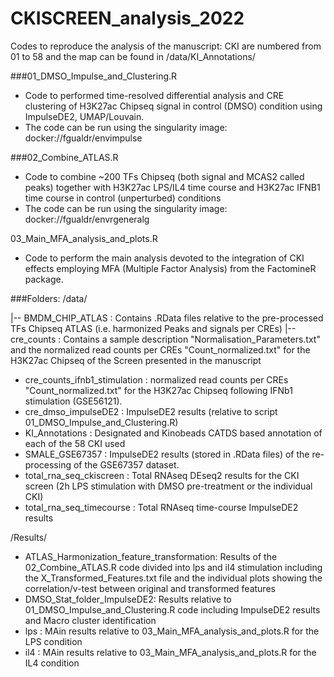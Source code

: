 # CKISCREEN_analysis_2022
Codes to reproduce the analysis of the manuscript:
CKI are numbered from 01 to 58 and the map can be found in /data/KI_Annotations/

###01_DMSO_Impulse_and_Clustering.R
- Code to performed time-resolved differential analysis and CRE clustering of H3K27ac Chipseq signal in control (DMSO) condition using ImpulseDE2, UMAP/Louvain.
- The code can be run using the singularity image: docker://fgualdr/envimpulse

###02_Combine_ATLAS.R
- Code to combine ~200 TFs Chipseq (both signal and MCAS2 called peaks) together with H3K27ac LPS/IL4 time course and H3K27ac IFNB1 time course in control (unperturbed) conditions
- The code can be run using the singularity image: docker://fgualdr/envrgeneralg

03_Main_MFA_analysis_and_plots.R
- Code to perform the main analysis devoted to the integration of CKI effects employing MFA (Multiple Factor Analysis) from the FactomineR package.

###Folders:
/data/

|-- BMDM_CHIP_ATLAS : Contains .RData files relative to the pre-processed TFs Chipseq ATLAS (i.e. harmonized Peaks and signals per CREs)
|-- cre_counts : Contains a sample description "Normalisation_Parameters.txt" and the normalized read counts per CREs "Count_normalized.txt" for the H3K27ac Chipseq of the Screen presented in the manuscript
- cre_counts_ifnb1_stimulation : normalized read counts per CREs "Count_normalized.txt" for the H3K27ac Chipseq following IFNb1 stimulation (GSE56121).
- cre_dmso_impulseDE2 : ImpulseDE2 results (relative to script 01_DMSO_Impulse_and_Clustering.R)
- KI_Annotations : Designated and Kinobeads CATDS based annotation of each of the 58 CKI used
- SMALE_GSE67357 : ImpulseDE2 results (stored in .RData files) of the re-processing of the GSE67357 dataset.
- total_rna_seq_ckiscreen : Total RNAseq DEseq2 results for the CKI screen (2h LPS stimulation with DMSO pre-treatment or the individual CKI)
- total_rna_seq_timecourse : Total RNAseq time-course ImpulseDE2 results

/Results/
- ATLAS_Harmonization_feature_transformation: Results of the 02_Combine_ATLAS.R code divided into lps and il4 stimulation including the X_Transformed_Features.txt file and the individual plots showing the correlation/v-test between original and transformed features
- DMSO_Stat_folder_ImpulseDE2: Results relative to 01_DMSO_Impulse_and_Clustering.R code including ImpulseDE2 results and Macro cluster identification
- lps : MAin results relative to 03_Main_MFA_analysis_and_plots.R for the LPS condition
- il4 : MAin results relative to 03_Main_MFA_analysis_and_plots.R for the IL4 condition
